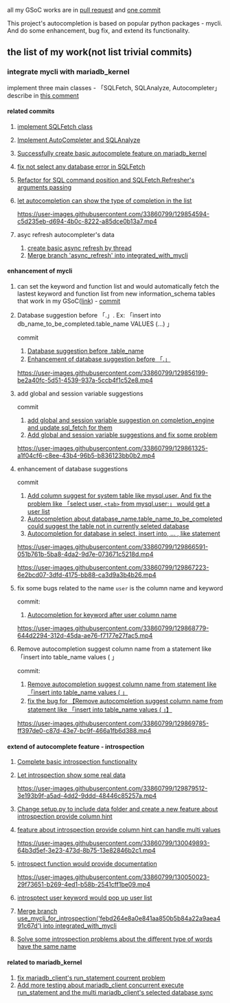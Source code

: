 all my GSoC works are in [pull request](https://github.com/MariaDB/mariadb_kernel/pull/29/commits) and [one commit](https://github.com/MariaDB/server/commit/768c51880a5aa6d25d4c0fe7de7a88561ff46422)

This project's autocompletion is based on popular python packages - mycli. And do some enhancement, bug fix, and extend its functionality.

## the list of my work(not list trivial commits)

### integrate mycli with mariadb_kernel
implement three main classes - 「SQLFetch, SQLAnalyze, Autocompleter」 describe in [this comment](https://github.com/MariaDB/mariadb_kernel/pull/29#issuecomment-872046209)
#### related commits
1. [implement SQLFetch class](https://github.com/MariaDB/mariadb_kernel/pull/29/commits/f41c29ee5f3625e98c8b5fa382cca18d1def2eee)
2. [Implement AutoCompleter and SQLAnalyze](https://github.com/MariaDB/mariadb_kernel/pull/29/commits/1e7e06f3fe368aea2019c02ceb25dbd3dbf24bad)
3. [Successfully create basic autocomplete feature on mariadb_kernel](https://github.com/MariaDB/mariadb_kernel/pull/29/commits/a237724b921652a4a2321a6d123afff438946e1b)
4. [fix not select any database error in SQLFetch](https://github.com/MariaDB/mariadb_kernel/pull/29/commits/9884b711828042269054fb3ba7d1e0d20f331c23)
5. [Refactor for SQL command position and SQLFetch.Refresher's arguments passing](https://github.com/MariaDB/mariadb_kernel/pull/29/commits/1dac33b7169956eea8ee494eff9cc419c69e63b8)
6. [let autocompletion can show the type of completion in the list](https://github.com/MariaDB/mariadb_kernel/pull/29/commits/9141aee44cec373048f491e0dfe6975d5d9550fd)
   
   https://user-images.githubusercontent.com/33860799/129854594-c5d235eb-d694-4b0c-8222-a85dce0b13a7.mp4
7. asyc refresh autocompleter's data
    1. [create basic async refresh by thread
](https://github.com/MariaDB/mariadb_kernel/pull/29/commits/178fc979a670e28e8171e33df9c00e6deca8b5a2)
    2. [Merge branch 'async_refresh' into integrated_with_mycli](https://github.com/MariaDB/mariadb_kernel/pull/29/commits/05f62b39140fb5de6d150c407d7d69615d38c703)

#### enhancement of mycli
1. can set the keyword and function list and would automatically fetch the lastest keyword and function list from new information_schema tables that work in my GSoC([link](https://github.com/MariaDB/server/commit/768c51880a5aa6d25d4c0fe7de7a88561ff46422)) -
    [commit](https://github.com/MariaDB/mariadb_kernel/pull/29/commits/9a01a4ec0ff7ae5dc0271b7342c16700bfccf1a1)
2. Database suggestion before 「.」. Ex: 「insert into db_name_to_be_completed.table_name VALUES (...) 」
    
    commit
    1. [Database suggestion before .table_name
](https://github.com/MariaDB/mariadb_kernel/pull/29/commits/8b04cf6f96b87239bf435a899287fa898d9a983a)
    2. [Enhancement of database suggestion before 「.」
](https://github.com/MariaDB/mariadb_kernel/pull/29/commits/f673cdcdee885bac4bcc0e27881bc4ab6e6b0ef6)
   
   https://user-images.githubusercontent.com/33860799/129856199-be2a40fc-5d51-4539-937a-5ccb4f1c52e8.mp4
3. add global and session variable suggestions
    
    commit
    1. [add global and session variable suggestion on completion_engine and update sql_fetch for them](https://github.com/MariaDB/mariadb_kernel/pull/29/commits/ce111a05a744772d7cd3e6a9e42acc6c9870cb2c)
    2. [Add global and session variable suggestions and fix some problem](https://github.com/MariaDB/mariadb_kernel/pull/29/commits/1984d90b1247b0eb325f76dfc5a3f7e93ca71eae)

   https://user-images.githubusercontent.com/33860799/129861325-a1f04cf6-c8ee-43b4-96b5-b836123bb0b2.mp4
4. enhancement of database suggestions
    
    commit
    1. [Add column suggest for system table like mysql.user. And fix the problem like 「select user, `<tab>` from mysql.user;」 would get a user list](https://github.com/MariaDB/mariadb_kernel/pull/29/commits/4430709f81d77a0ea6427e9bbd03fd40807415d7)
    2. [Autocompletion about database_name.table_name_to_be_completed could suggest the table not in currently seleted database](https://github.com/MariaDB/mariadb_kernel/pull/29/commits/2831635f7db6ee6b19bd4f9edde6f917a9e7aa38)
    3. [Autocompletion for database in select, insert into, ... , like statement
](https://github.com/MariaDB/mariadb_kernel/pull/29/commits/58ba70d856eef31d18492d7deb3919cebd0d384f)

   https://user-images.githubusercontent.com/33860799/129866591-051b761b-5ba8-4da2-9d7e-073671c5218d.mp4
   
   https://user-images.githubusercontent.com/33860799/129867223-6e2bcd07-3dfd-4175-bb88-ca3d9a3b4b26.mp4
5. fix some bugs related to the name `user` is the column name and keyword
    
    commit:
    1. [Autocompletion for keyword after user column name](https://github.com/MariaDB/mariadb_kernel/pull/29/commits/9c9a8e6fd718c6cfd323ad0ddec1ec550f28cf44)

   https://user-images.githubusercontent.com/33860799/129868779-644d2294-312d-45da-ae76-f7177e27fac5.mp4
6. Remove autocompletion suggest column name from a statement like 「insert into table_name values (<tab> 」
    
   commit:
    1. [Remove autocompletion suggest column name from statement like 「insert into table_name values (<tab> 」](https://github.com/MariaDB/mariadb_kernel/pull/29/commits/baaad7cb10532ab80a167a4f15b662557141d36f)
    2. [fix the bug for 【Remove autocompletion suggest column name from statement like 「insert into table_name values (<tab> 」】](https://github.com/MariaDB/mariadb_kernel/pull/29/commits/635a90e0df613ebca0e0045889a4701d94df4f77)
   
   https://user-images.githubusercontent.com/33860799/129869785-ff397de0-c87d-43e7-bc9f-466a1fb6d388.mp4
#### extend of autocomplete feature - introspection
1. [Complete basic introspection functionality](https://github.com/MariaDB/mariadb_kernel/pull/29/commits/dc288c7706fdc35de968c8fce7d94d5092de3e3f)
2. [Let introspection show some real data](https://github.com/MariaDB/mariadb_kernel/pull/29/commits/b0215f8ef5bde1503739d90cfa7114507e9bb72f)

   https://user-images.githubusercontent.com/33860799/129879512-3e193b9f-a5ad-4dd2-9ddd-48446c85257a.mp4
3. [Change setup.py to include data folder and create a new feature about introspection provide column hint](https://github.com/MariaDB/mariadb_kernel/pull/29/commits/febd264e8a0e841aa850b5b84a22a9aea491c67d)
4. [feature about introspection provide column hint can handle multi values](https://github.com/MariaDB/mariadb_kernel/pull/29/commits/6bbbc123eb8ccef941411189c96a5afb8df87e45#diff-ba5fa5711361ceaf463bbfa8cf4a50b081727b471364ca32c88e8ac35b06c439R102)
   
   https://user-images.githubusercontent.com/33860799/130049893-64b3d5ef-3e23-473d-8b75-13e82846b2c1.mp4
5. [introspect function would provide documentation
](https://github.com/MariaDB/mariadb_kernel/pull/29/commits/c3dc53100c518b9bd70792163c87a2fbadf98ba7)
   
   https://user-images.githubusercontent.com/33860799/130050023-29f73651-b269-4ed1-b58b-2541cff1be09.mp4
6. [introsptect user keyword would pop up user list
](https://github.com/MariaDB/mariadb_kernel/pull/29/commits/5f92f1824908cbba011c39dbf3ec7601f8d82df5)
7. [Merge branch use_mycli_for_introspection('febd264e8a0e841aa850b5b84a22a9aea491c67d') into integrated_with_mycli](https://github.com/MariaDB/mariadb_kernel/pull/29/commits/ddd84aea11645f8d2996d64758d333deb72ccd6e)
8. [Solve some introspection problems about the different type of words have the same name](https://github.com/MariaDB/mariadb_kernel/pull/29/commits/811c6dc1824b0e2c28e8399907801409c8a77e0e)

#### related to mariadb_kernel
1. [fix mariadb_client's run_statement courrent problem](https://github.com/MariaDB/mariadb_kernel/pull/29/commits/8abef4f116d0b3c0e899a4141b86312b2d69f2a7)
2. [Add more testing about mariadb_client concurrent execute run_statement and the multi mariadb_client's selected database sync](https://github.com/MariaDB/mariadb_kernel/pull/29/commits/3523bcdcb2a2697b986e0f3e09e7cc84f2ee7e09)
